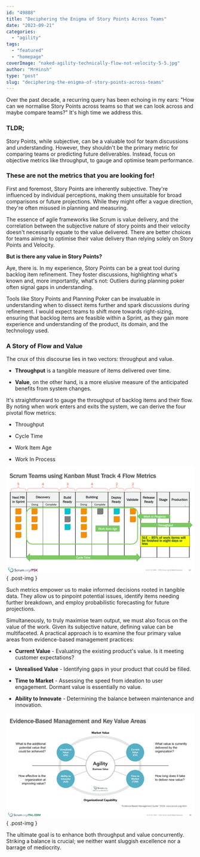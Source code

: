 ```yaml
---
id: "49888"
title: "Deciphering the Enigma of Story Points Across Teams"
date: "2023-09-21"
categories: 
  - "agility"
tags: 
  - "featured"
  - "homepage"
coverImage: "naked-agility-technically-flow-not-velocity-5-5.jpg"
author: "MrHinsh"
type: "post"
slug: "deciphering-the-enigma-of-story-points-across-teams"
---
```


Over the past decade, a recurring query has been echoing in my ears: "How can we normalise Story Points across teams so that we can look across and maybe compare teams?" It's high time we address this.

### TLDR;

Story Points, while subjective, can be a valuable tool for team discussions and understanding. However, they shouldn't be the primary metric for comparing teams or predicting future deliverables. Instead, focus on objective metrics like throughput, to gauge and optimise team performance.

### These are not the metrics that you are looking for!

First and foremost, Story Points are inherently subjective. They're influenced by individual perceptions, making them unsuitable for broad comparisons or future projections. While they might offer a vague direction, they're often misused in planning and measuring.

The essence of agile frameworks like Scrum is value delivery, and the correlation between the subjective nature of story points and their velocity doesn't necessarily equate to the value delivered. There are better choices for teams aiming to optimise their value delivery than relying solely on Story Points and Velocity.

**But is there any value in Story Points?**

Aye, there is. In my experience, Story Points can be a great tool during backlog item refinement. They foster discussions, highlighting what's known and, more importantly, what's not: Outliers during planning poker often signal gaps in understanding. 

Tools like Story Points and Planning Poker can be invaluable in understanding when to dissect items further and spark discussions during refinement. I would expect teams to shift more towards right-sizing, ensuring that backlog items are feasible within a Sprint, as they gain more experience and understanding of the product, its domain, and the technology used.

### A Story of Flow and Value

The crux of this discourse lies in two vectors: throughput and value. 

- **Throughput** is a tangible measure of items delivered over time.

- **Value**, on the other hand, is a more elusive measure of the anticipated benefits from system changes.

It's straightforward to gauge the throughput of backlog items and their flow. By noting when work enters and exits the system, we can derive the four pivotal flow metrics:

- Throughput

- Cycle Time

- Work Item Age

- Work In Process

![](images/image-1280x720-3-3.png)
{ .post-img }

Such metrics empower us to make informed decisions rooted in tangible data. They allow us to pinpoint potential issues, identify items needing further breakdown, and employ probabilistic forecasting for future projections.

Simultaneously, to truly maximise team output, we must also focus on the value of the work. Given its subjective nature, defining value can be multifaceted. A practical approach is to examine the four primary value areas from evidence-based management practices:

- **Current Value** - Evaluating the existing product's value. Is it meeting customer expectations?

- **Unrealised Value** \- Identifying gaps in your product that could be filled.

- **Time to Market** - Assessing the speed from ideation to user engagement. Dormant value is essentially no value.

- **Ability to Innovate** \- Determining the balance between maintenance and innovation.

![](images/image-1-1280x717-1-1.png)
{ .post-img }

The ultimate goal is to enhance both throughput and value concurrently. Striking a balance is crucial; we neither want sluggish excellence nor a barrage of mediocrity.


